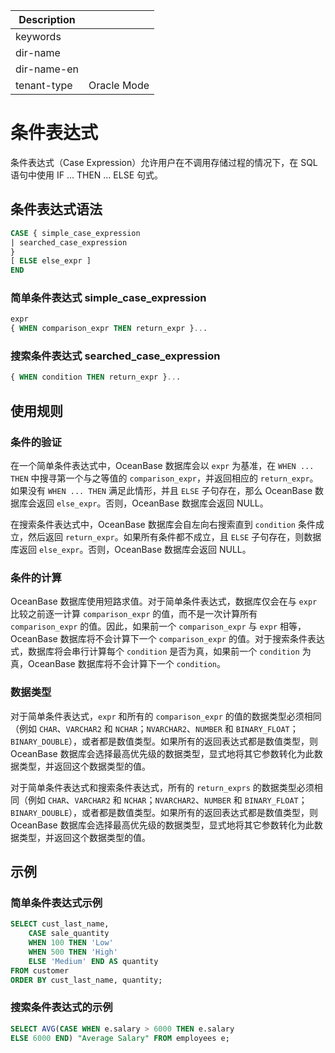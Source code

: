 | Description   |                 |
|---------------|-----------------|
| keywords      |                 |
| dir-name      |                 |
| dir-name-en   |                 |
| tenant-type   | Oracle Mode     |

# 条件表达式

条件表达式（Case Expression）允许用户在不调用存储过程的情况下，在 SQL 语句中使用 IF ... THEN ... ELSE 句式。

## 条件表达式语法

```sql
CASE { simple_case_expression
| searched_case_expression
}
[ ELSE else_expr ]
END
```

### 简单条件表达式 simple_case_expression

```sql
expr
{ WHEN comparison_expr THEN return_expr }...
```

### 搜索条件表达式 searched_case_expression

```sql
{ WHEN condition THEN return_expr }...
```

## 使用规则

### 条件的验证

在一个简单条件表达式中，OceanBase 数据库会以 `expr` 为基准，在 `WHEN ... THEN` 中搜寻第一个与之等值的 `comparison_expr`，并返回相应的 `return_expr`。如果没有 `WHEN ... THEN` 满足此情形，并且 `ELSE` 子句存在，那么 OceanBase 数据库会返回 `else_expr`。否则，OceanBase 数据库会返回 NULL。

在搜索条件表达式中，OceanBase 数据库会自左向右搜索直到 `condition` 条件成立，然后返回 `return_expr`。如果所有条件都不成立，且 `ELSE` 子句存在，则数据库返回 `else_expr`。否则，OceanBase 数据库会返回 NULL。

### 条件的计算

OceanBase 数据库使用短路求值。对于简单条件表达式，数据库仅会在与 `expr` 比较之前逐一计算 `comparison_expr` 的值，而不是一次计算所有 `comparison_expr` 的值。因此，如果前一个 `comparison_expr` 与 `expr` 相等，OceanBase 数据库将不会计算下一个 `comparison_expr` 的值。对于搜索条件表达式，数据库将会串行计算每个 `condition` 是否为真，如果前一个 `condition` 为真，OceanBase 数据库将不会计算下一个 `condition`。

### 数据类型

对于简单条件表达式，`expr` 和所有的 `comparison_expr` 的值的数据类型必须相同（例如 `CHAR`、`VARCHAR2` 和 `NCHAR`；`NVARCHAR2`、`NUMBER` 和 `BINARY_FLOAT`；`BINARY_DOUBLE`），或者都是数值类型。如果所有的返回表达式都是数值类型，则 OceanBase 数据库会选择最高优先级的数据类型，显式地将其它参数转化为此数据类型，并返回这个数据类型的值。

对于简单条件表达式和搜索条件表达式，所有的 `return_exprs` 的数据类型必须相同（例如 `CHAR`、`VARCHAR2` 和 `NCHAR`；`NVARCHAR2`、`NUMBER` 和 `BINARY_FLOAT`；`BINARY_DOUBLE`），或者都是数值类型。如果所有的返回表达式都是数值类型，则 OceanBase 数据库会选择最高优先级的数据类型，显式地将其它参数转化为此数据类型，并返回这个数据类型的值。

## 示例

### 简单条件表达式示例

```sql
SELECT cust_last_name,
    CASE sale_quantity
    WHEN 100 THEN 'Low'
    WHEN 500 THEN 'High'
    ELSE 'Medium' END AS quantity
FROM customer
ORDER BY cust_last_name, quantity;
```

### 搜索条件表达式的示例

```sql
SELECT AVG(CASE WHEN e.salary > 6000 THEN e.salary
ELSE 6000 END) "Average Salary" FROM employees e;
```
